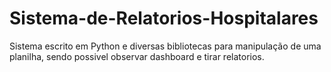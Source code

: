 # Sistema-de-Relatorios-Hospitalares
Sistema escrito em Python e diversas bibliotecas para manipulação de uma planilha, sendo possivel observar dashboard e tirar relatorios.
